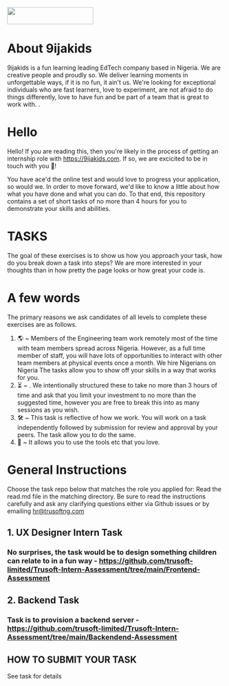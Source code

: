 <img width="200" height="40" src="https://9ijakids.com/wp-content/uploads/2020/06/cropped-9ijakids_logo___160px-2.png">

# About 9ijakids
9ijakids is a fun learning leading EdTech company based in Nigeria. We are creative people and proudly so. We deliver learning moments in unforgettable ways, if it is no fun, it ain't us.
We're looking for exceptional individuals who are fast learners, love to experiment, are not afraid to do things differently, love to have fun and be part of a team that is great to work with.
.

# Hello
Hello! If you are reading this, then you're likely in the process of getting an internship role with https://9ijakids.com. If so, we are excicited to be in touch with you 🎉!

You have ace'd the online test and would love to progress your application, so would we. 
In order to move forward, we'd like to know a little about how what you have done and what you can do. To that end, this repository contains a set of short tasks of no more than 4 hours for you to demonstrate your skills and abilities.

# TASKS
The goal of these exercises is to show us how you approach your task, how do you break down a task into steps? We are more interested in your thoughts than in how pretty the page looks or how great your code is.

# A few words
The primary reasons we ask candidates of all levels to complete these exercises are as follows.
1. 🌎 ~ Members of the Engineering team work remotely most of the time with team members spread across Nigeria. However, as a full time member of staff, you will have lots of opportunities to interact with other team members at physical events once a month. We hire Nigerians on Nigeria The tasks allow you to show off your skills in a way that works for you.
2. ⏳ ~ . We intentionally structured these to take no more than 3 hours of time and ask that you limit your investment to no more than the suggested time, however you are free to break this into as many sessions as you wish.
3. 🛠 ~ This task is reflective of how we work. You will work on a task independently followed by submission for review and approval by your peers. The task allow you to do the same.
4. 🧰 ~ It allows you to use the tools etc that you love.

# General Instructions
Choose the task repo below that matches the role you applied for: 
Read the read.md file in the matching directory. Be sure to read the instructions carefully and ask any clarifying questions either via Github issues or by emailing hr@trusoftng.com
    

## 1. UX Designer Intern Task
### No surprises, the task would be to design something children can relate to in a fun way - https://github.com/trusoft-limited/Trusoft-Intern-Assessment/tree/main/Frontend-Assessment


## 2. Backend Task
### Task is to provision a backend server - https://github.com/trusoft-limited/Trusoft-Intern-Assessment/tree/main/Backendend-Assessment


## HOW TO SUBMIT YOUR TASK
See task for details




